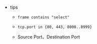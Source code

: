 - tips
	- ```
	  frame contains "select"
	  ```
	- ```
	  tcp.port in {80, 443, 8000..8999}
	  ```
	- Source Port、Destination Port